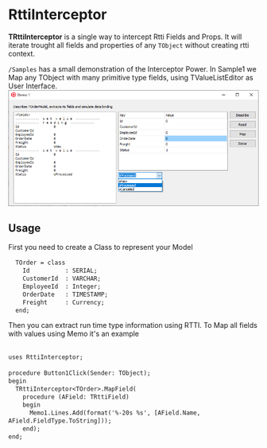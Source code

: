# RttiInterceptor

**TRttiInterceptor** is a single way to intercept Rtti Fields and Props.
It will iterate trought all fields and properties of any `TObject` without creating rtti context.


`/Samples` has a small demonstration of the Interceptor Power.
In Sample1 we Map any TObject with many primitive type fields, using TValueListEditor as User Interface.
![](RttiDemo1.PNG)

## Usage

First you need to create a Class to represent your Model

```Delphi
  TOrder = class
    Id          : SERIAL;
    CustomerId  : VARCHAR;
    EmployeeId  : Integer;
    OrderDate   : TIMESTAMP;
    Freight     : Currency;
  end;
```

Then you can extract run time type information using RTTI. 
To Map all fields with values using Memo it's an example

```Delphi

uses RttiInterceptor;

procedure Button1Click(Sender: TObject);
begin
  TRttiInterceptor<TOrder>.MapField(
    procedure (AField: TRttiField)
    begin
      Memo1.Lines.Add(format('%-20s %s', [AField.Name, AField.FieldType.ToString]));
    end);
end;
```
